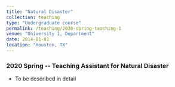 ```yaml
---
title: "Natural Disaster"
collection: teaching
type: "Undergraduate course"
permalink: /teaching/2020-spring-teaching-1
venue: "University 1, Department"
date: 2014-01-01
location: "Houston, TX"
---
```


### 2020 Spring -- Teaching Assistant for Natural Disaster

* To be described in detail